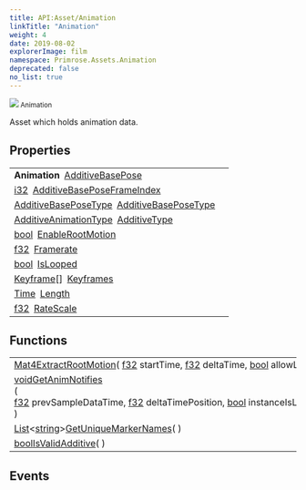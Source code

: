 ```yaml
---
title: API:Asset/Animation
linkTitle: "Animation"
weight: 4
date: 2019-08-02
explorerImage: film
namespace: Primrose.Assets.Animation
deprecated: false
no_list: true
---
```

<small class="inheritance">
<span class="" href="/docs/api-reference/Class/Animation"><img src="/icons/silk/film.png"/>&nbsp;Animation</span></small>
<p class="summary">

Asset which holds animation data.

</p>
 
## Properties
 
<table class="studiohide">
<tbody>
<tr class="function-row ">
<td style="vertical-align:top;white-space:normal;">
<div>
<b class="page-type">Animation</b><span class="method-body" style="text-indent: -2em; padding-left: 0.5em"><a class="name" href="AdditiveBasePose">AdditiveBasePose</a></span></td>
<td style="vertical-align:top;white-space:normal;">
</td>
</tr>

<tr class="function-row ">
<td style="vertical-align:top;white-space:normal;">
<div>
<a class="type" href="/docs/api-reference/System/Primitives#int32">i32</a><span class="method-body" style="text-indent: -2em; padding-left: 0.5em"><a class="name" href="AdditiveBasePoseFrameIndex">AdditiveBasePoseFrameIndex</a></span></td>
<td style="vertical-align:top;white-space:normal;">
</td>
</tr>

<tr class="function-row ">
<td style="vertical-align:top;white-space:normal;">
<div>
<a class="type" href="/docs/api-reference/Enum/AdditiveBasePoseType">AdditiveBasePoseType</a><span class="method-body" style="text-indent: -2em; padding-left: 0.5em"><a class="name" href="AdditiveBasePoseType">AdditiveBasePoseType</a></span></td>
<td style="vertical-align:top;white-space:normal;">
</td>
</tr>

<tr class="function-row ">
<td style="vertical-align:top;white-space:normal;">
<div>
<a class="type" href="/docs/api-reference/Enum/AdditiveAnimationType">AdditiveAnimationType</a><span class="method-body" style="text-indent: -2em; padding-left: 0.5em"><a class="name" href="AdditiveType">AdditiveType</a></span></td>
<td style="vertical-align:top;white-space:normal;">
</td>
</tr>

<tr class="function-row ">
<td style="vertical-align:top;white-space:normal;">
<div>
<a class="type" href="/docs/api-reference/System/Primitives#boolean">bool</a><span class="method-body" style="text-indent: -2em; padding-left: 0.5em"><a class="name" href="EnableRootMotion">EnableRootMotion</a></span></td>
<td style="vertical-align:top;white-space:normal;">
</td>
</tr>

<tr class="function-row ">
<td style="vertical-align:top;white-space:normal;">
<div>
<a class="type" href="/docs/api-reference/System/Primitives#single">f32</a><span class="method-body" style="text-indent: -2em; padding-left: 0.5em"><a class="name" href="Framerate">Framerate</a></span></td>
<td style="vertical-align:top;white-space:normal;">
</td>
</tr>

<tr class="function-row ">
<td style="vertical-align:top;white-space:normal;">
<div>
<a class="type" href="/docs/api-reference/System/Primitives#boolean">bool</a><span class="method-body" style="text-indent: -2em; padding-left: 0.5em"><a class="name" href="IsLooped">IsLooped</a></span></td>
<td style="vertical-align:top;white-space:normal;">
</td>
</tr>

<tr class="function-row ">
<td style="vertical-align:top;white-space:normal;">
<div>
<span><a class="type" href="/docs/api-reference/Class/Keyframe">Keyframe</a>[]</span><span class="method-body" style="text-indent: -2em; padding-left: 0.5em"><a class="name" href="Keyframes">Keyframes</a></span></td>
<td style="vertical-align:top;white-space:normal;">
</td>
</tr>

<tr class="function-row ">
<td style="vertical-align:top;white-space:normal;">
<div>
<a class="type" href="/docs/api-reference/DataType/Time">Time</a><span class="method-body" style="text-indent: -2em; padding-left: 0.5em"><a class="name" href="Length">Length</a></span></td>
<td style="vertical-align:top;white-space:normal;">
</td>
</tr>

<tr class="function-row ">
<td style="vertical-align:top;white-space:normal;">
<div>
<a class="type" href="/docs/api-reference/System/Primitives#single">f32</a><span class="method-body" style="text-indent: -2em; padding-left: 0.5em"><a class="name" href="RateScale">RateScale</a></span></td>
<td style="vertical-align:top;white-space:normal;">
</td>
</tr>

</tbody>
</table>
 
## Functions
 
<table class="studiohide">
<tbody>
<tr class="function-row ">
<td style="vertical-align:top;white-space:normal;">
<div>
<a class="type" href="/docs/api-reference/DataType/Mat4">Mat4</a><span class="method-body" style="text-indent: -2em;"><a class="method-name  " href="ExtractRootMotion">ExtractRootMotion</a></span><span style="display: inline-block">( <span class="param" style="white-space: nowrap"><a class="type" href="/docs/api-reference/System/Primitives#single">f32</a> startTime, <a class="type" href="/docs/api-reference/System/Primitives#single">f32</a> deltaTime, <a class="type" href="/docs/api-reference/System/Primitives#boolean">bool</a> allowLooping</span> )</span></span></div></td>
<td style="vertical-align:top;white-space:normal;">
</td>
</tr>

<tr class="function-row ">
<td style="vertical-align:top;white-space:normal;">
<div>
<a class="type" href="/docs/api-reference/System/void">void</a><span class="method-body" style="text-indent: -2em;"><a class="method-name  " href="GetAnimNotifies">GetAnimNotifies</a></span><span style="display: inline-block">( <span class="param" style="white-space: nowrap"><a class="type" href="/docs/api-reference/System/Primitives#single">f32</a> prevSampleDataTime, <a class="type" href="/docs/api-reference/System/Primitives#single">f32</a> deltaTimePosition, <a class="type" href="/docs/api-reference/System/Primitives#boolean">bool</a> instanceIsLooped, <a class="type" href="/docs/api-reference/System/List">List</a><<a class="type" href="/docs/api-reference/Misc/AnimNotifyEvent">AnimNotifyEvent</a>> notifies</span> )</span></span></div></td>
<td style="vertical-align:top;white-space:normal;">
</td>
</tr>

<tr class="function-row ">
<td style="vertical-align:top;white-space:normal;">
<div>
<a class="type" href="/docs/api-reference/System/List">List</a><<a class="type" href="/docs/api-reference/System/string">string</a>><span class="method-body" style="text-indent: -2em;"><a class="method-name  " href="GetUniqueMarkerNames">GetUniqueMarkerNames</a></span><span style="display: inline-block">( <span class="param" style="white-space: nowrap"></span> )</span></span></div></td>
<td style="vertical-align:top;white-space:normal;">
</td>
</tr>

<tr class="function-row ">
<td style="vertical-align:top;white-space:normal;">
<div>
<a class="type" href="/docs/api-reference/System/Primitives#boolean">bool</a><span class="method-body" style="text-indent: -2em;"><a class="method-name  " href="IsValidAdditive">IsValidAdditive</a></span><span style="display: inline-block">( <span class="param" style="white-space: nowrap"></span> )</span></span></div></td>
<td style="vertical-align:top;white-space:normal;">
</td>
</tr>

</tbody>
</table>
 
## Events
 
<table class="studiohide">
<tbody>
</tbody>
</table>
<b>
</b>
<div class="inheritors">
<ul class="root">
</ul>
</div>
